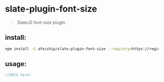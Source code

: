 # slate-plugin-font-size
> SlateJS font-size plugin.


## install:
```bash
npm install -S afeiship/slate-plugin-font-size --registry=https://registry.npm.taobao.org
```

## usage:
```js
//DOCS here!
```
